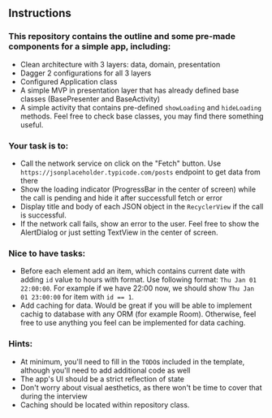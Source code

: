 ## Instructions

### This repository contains the outline and some pre-made components for a simple app, including:
* Clean architecture with 3 layers: data, domain, presentation
* Dagger 2 configurations for all 3 layers
* Configured Application class
* A simple MVP in presentation layer that has already defined base classes (BasePresenter and BaseActivity)
* A simple activity that contains pre-defined `showLoading` and `hideLoading` methods. Feel free to check base classes, you may find there something useful.

### Your task is to:
- Call the network service on click on the "Fetch" button. Use `https://jsonplaceholder.typicode.com/posts` endpoint to get data from there
- Show the loading indicator (ProgressBar in the center of screen) while the call is pending and hide it after successfull fetch or error
- Display title and body of each JSON object in the `RecyclerView` if the call is successful. 
- If the network call fails, show an error to the user. Feel free to show the AlertDialog or just setting TextView in the center of screen.

### Nice to have tasks:
- Before each element add an item, which contains current date with adding `id` value to hours with format. Use following format: `Thu Jan 01 22:00:00`. For example if we have 22:00 now, we should show `Thu Jan 01 23:00:00` for item with `id == 1`.
- Add caching for data. Would be great if you will be able to implement cachig to database with any ORM (for example Room). Otherwise, feel free to use anything you feel can be implemented for data caching.  

### Hints:
- At minimum, you'll need to fill in the `TODO`s included in the template, although you'll need to add additional code as well
- The app's UI should be a strict reflection of state
- Don't worry about visual aesthetics, as there won't be time to cover that during the interview
- Caching should be located within repository class. 
